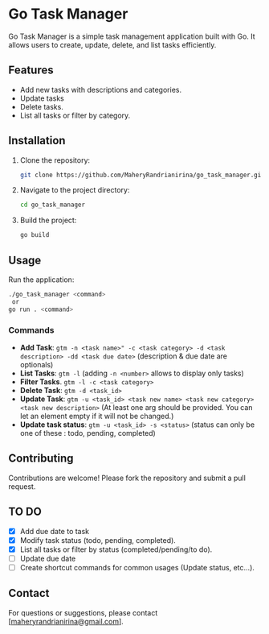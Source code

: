 # Go Task Manager

Go Task Manager is a simple task management application built with Go. It allows users to create, update, delete, and list tasks efficiently.

## Features

- Add new tasks with descriptions and categories.
- Update tasks
- Delete tasks.
- List all tasks or filter by category.

## Installation

1. Clone the repository:
   ```bash
   git clone https://github.com/MaheryRandrianirina/go_task_manager.git
   ```
2. Navigate to the project directory:
   ```bash
   cd go_task_manager
   ```
3. Build the project:
   ```bash
   go build
   ```

## Usage

Run the application:
```bash
./go_task_manager <command>
 or
go run . <command>
```

### Commands
- **Add Task**: `gtm -n <task name>" -c <task category> -d <task description> -dd <task due date>` (description & due date are  optionals)
- **List Tasks**: `gtm -l` (adding `-n <number>` allows to display only <number> tasks)
- **Filter Tasks**. `gtm -l -c <task category>`
- **Delete Task**: `gtm -d <task_id>`
- **Update Task**: `gtm -u <task_id> <task new name> <task new category> <task new description>` (At least one arg should be provided. You can let an element empty if it will not be changed.)
- **Update task status**: `gtm -u <task_id> -s <status>` (status can only be one of these : todo, pending, completed)

## Contributing

Contributions are welcome! Please fork the repository and submit a pull request.

## TO DO
- [x] Add due date to task
- [x] Modify task status (todo, pending, completed).
- [x] List all tasks or filter by status (completed/pending/to do).
- [ ] Update due date
- [ ] Create shortcut commands for common usages (Update status, etc...).
## Contact

For questions or suggestions, please contact [maheryrandrianirina@gmail.com].